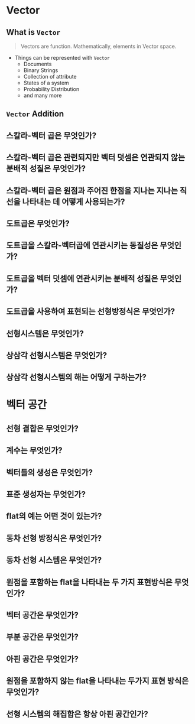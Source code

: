 # Vector
## What is `Vector`

> Vectors are function.
> Mathematically, elements in Vector space.

* Things can be represented with `Vector`
  * Documents
  * Binary Strings
  * Collection of attribute
  * States of a system
  * Probability Distribution
  * and many more

## `Vector` Addition
## 스칼라-벡터 곱은 무엇인가?
## 스칼라-벡터 곱은 관련되지만 벡터 덧셈은 연관되지 않는 분배적 성질은 무엇인가?
## 스칼라-벡터 곱은 원점과 주어진 한점을 지나는 지나는 직선을 나타내는 데 어떻게 사용되는가?
## 도트곱은 무엇인가?
## 도트곱을 스칼라-벡터곱에 연관시키는 동질성은 무엇인가?
## 도트곱을 벡터 덧셈에 연관시키는 분배적 성질은 무엇인가?
## 도트곱을 사용하여 표현되는 선형방정식은 무엇인가?
## 선형시스템은 무엇인가?
## 상삼각 선형시스템은 무엇인가?
## 상삼각 선형시스템의 해는 어떻게 구하는가?

# 벡터 공간
## 선형 결합은 무엇인가?
## 계수는 무엇인가?
## 벡터들의 생성은 무엇인가?
## 표준 생성자는 무엇인가?
## flat의 예는 어떤 것이 있는가?
## 동차 선형 방정식은 무엇인가?
## 동차 선형 시스템은 무엇인가?
## 원점을 포함하는 flat을 나타내는 두 가지 표현방식은 무엇인가?
## 벡터 공간은 무엇인가?
## 부분 공간은 무엇인가?
## 아핀 공간은 무엇인가?
## 원점을 포함하지 않는 flat을 나타내는 두가지 표현 방식은 무엇인가?
## 선형 시스템의 해집합은 항상 아핀 공간인가?

